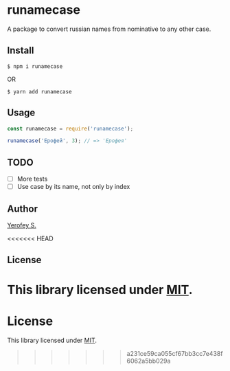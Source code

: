 # runamecase
A package to convert russian names from nominative to any other case.

## Install
```
$ npm i runamecase
```
OR
```
$ yarn add runamecase
```

## Usage
```js
const runamecase = require('runamecase');

runamecase('Ерофей', 3); // => 'Ерофея'
```
## TODO
- [ ] More tests
- [ ] Use case by its name, not only by index

## Author
[Yerofey S.](https://github.com/yerofey)

<<<<<<< HEAD
## License
This library licensed under [MIT](https://github.com/yerofey/runamecase/blob/master/LICENSE).
=======
# License
This library licensed under [MIT](https://github.com/yerofey/runamecase/blob/master/LICENSE).
>>>>>>> a231ce59ca055cf67bb3cc7e438f6062a5bb029a

